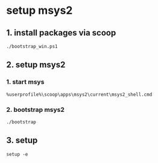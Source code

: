 # setup msys2
## 1. install packages via scoop

```
./bootstrap_win.ps1
```

## 2. setup msys2
### 1. start msys

```
%userprofile%\scoop\apps\msys2\current\msys2_shell.cmd
```

### 2. bootstrap msys2

```
./bootstrap
```

## 3. setup

```
setup -e
```



